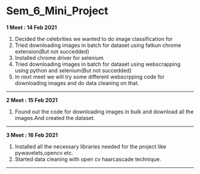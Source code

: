 # Sem_6_Mini_Project

**1 Meet : 14 Feb 2021**

1. Decided the celebrities we wanted to do image classification for
2. Tried downloading images in batch for dataset using fatkun chrome extension(But not succedded)
3. Installed chrome driver for selenium
4. Tried downloading images in batch for dataset using webscrapping using python and selenium(But not succedded)
5. In next meet we will try some different webscrpping code for downloading images and do data cleaning on that.

------------

**2 Meet : 15 Feb 2021**

1. Found out the code for downloading images in bulk and download all the images.And created the dataset.

------------

**3 Meet : 16 Feb 2021**

1. Installed all the necessary libraries needed for the project like pywavelets,opencv etc.
2. Started data cleaning with open cv haarcascade technique.

------------

